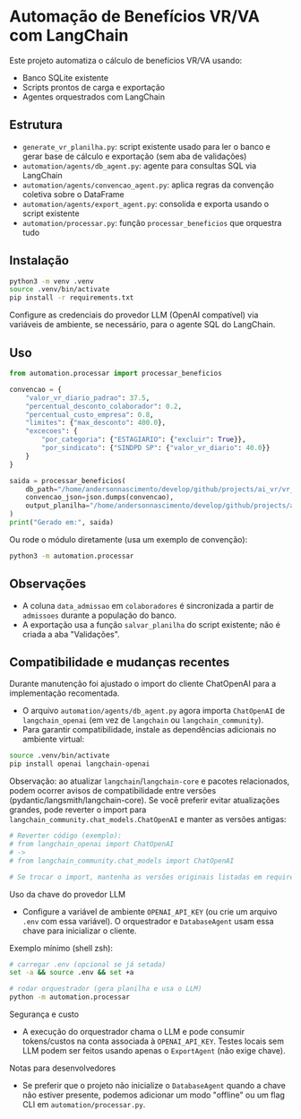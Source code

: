 # Automação de Benefícios VR/VA com LangChain

Este projeto automatiza o cálculo de benefícios VR/VA usando:
- Banco SQLite existente
- Scripts prontos de carga e exportação
- Agentes orquestrados com LangChain

## Estrutura
- `generate_vr_planilha.py`: script existente usado para ler o banco e gerar base de cálculo e exportação (sem aba de validações)
- `automation/agents/db_agent.py`: agente para consultas SQL via LangChain
- `automation/agents/convencao_agent.py`: aplica regras da convenção coletiva sobre o DataFrame
- `automation/agents/export_agent.py`: consolida e exporta usando o script existente
- `automation/processar.py`: função `processar_beneficios` que orquestra tudo

## Instalação
```bash
python3 -m venv .venv
source .venv/bin/activate
pip install -r requirements.txt
```

Configure as credenciais do provedor LLM (OpenAI compatível) via variáveis de ambiente, se necessário, para o agente SQL do LangChain.

## Uso
```python
from automation.processar import processar_beneficios

convencao = {
    "valor_vr_diario_padrao": 37.5,
    "percentual_desconto_colaborador": 0.2,
    "percentual_custo_empresa": 0.8,
    "limites": {"max_desconto": 400.0},
    "excecoes": {
        "por_categoria": {"ESTAGIARIO": {"excluir": True}},
        "por_sindicato": {"SINDPD SP": {"valor_vr_diario": 40.0}}
    }
}

saida = processar_beneficios(
    db_path="/home/andersonnascimento/develop/github/projects/ai_vr/vr_database.db",
    convencao_json=json.dumps(convencao),
    output_planilha="/home/andersonnascimento/develop/github/projects/ai_vr/data/VR_MENSAL_GERADO.xlsx",
)
print("Gerado em:", saida)
```

Ou rode o módulo diretamente (usa um exemplo de convenção):
```bash
python3 -m automation.processar
```

## Observações
- A coluna `data_admissao` em `colaboradores` é sincronizada a partir de `admissoes` durante a população do banco.
- A exportação usa a função `salvar_planilha` do script existente; não é criada a aba "Validações".

## Compatibilidade e mudanças recentes
Durante manutenção foi ajustado o import do cliente ChatOpenAI para a implementação recomentada.

- O arquivo `automation/agents/db_agent.py` agora importa `ChatOpenAI` de `langchain_openai` (em vez de `langchain` ou `langchain_community`).
- Para garantir compatibilidade, instale as dependências adicionais no ambiente virtual:

```bash
source .venv/bin/activate
pip install openai langchain-openai
```

Observação: ao atualizar `langchain`/`langchain-core` e pacotes relacionados, podem ocorrer avisos de compatibilidade entre versões (pydantic/langsmith/langchain-core). Se você preferir evitar atualizações grandes, pode reverter o import para `langchain_community.chat_models.ChatOpenAI` e manter as versões antigas:

```bash
# Reverter código (exemplo):
# from langchain_openai import ChatOpenAI
# ->
# from langchain_community.chat_models import ChatOpenAI

# Se trocar o import, mantenha as versões originais listadas em requirements.txt
```

Uso da chave do provedor LLM
- Configure a variável de ambiente `OPENAI_API_KEY` (ou crie um arquivo `.env` com essa variável). O orquestrador e `DatabaseAgent` usam essa chave para inicializar o cliente.

Exemplo mínimo (shell zsh):

```bash
# carregar .env (opcional se já setada)
set -a && source .env && set +a

# rodar orquestrador (gera planilha e usa o LLM)
python -m automation.processar
```

Segurança e custo
- A execução do orquestrador chama o LLM e pode consumir tokens/custos na conta associada à `OPENAI_API_KEY`. Testes locais sem LLM podem ser feitos usando apenas o `ExportAgent` (não exige chave).

Notas para desenvolvedores
- Se preferir que o projeto não inicialize o `DatabaseAgent` quando a chave não estiver presente, podemos adicionar um modo "offline" ou um flag CLI em `automation/processar.py`.

